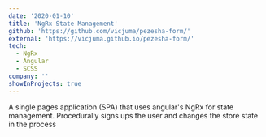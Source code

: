 ```yaml
---
date: '2020-01-10'
title: 'NgRx State Management'
github: 'https://github.com/vicjuma/pezesha-form/'
external: 'https://vicjuma.github.io/pezesha-form/'
tech:
  - NgRx
  - Angular
  - SCSS
company: ''
showInProjects: true
---
```


A single pages application (SPA) that uses angular's NgRx for state management. Procedurally signs ups the user and changes the store state in the process